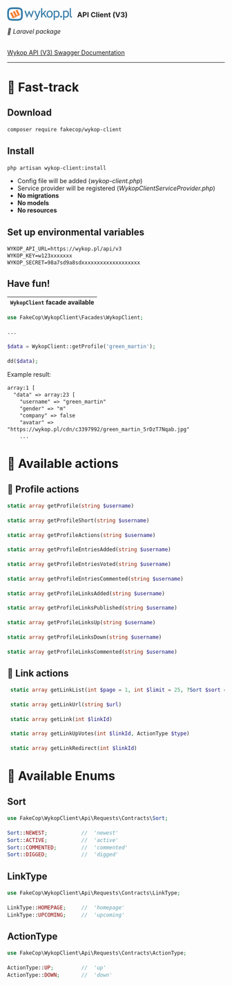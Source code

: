 <h3>
    <img src="wykop-logo.svg" style="margin-bottom: -8px; margin-right: 8px;" width="150px" alt="wykop.pl"/> <span style="color: #222222;">API Client (V3)</span>
</h3>

###### 🔌 Laravel package

 [Wykop API (V3) Swagger Documentation](https://doc.wykop.pl/)

---  

# 🚀 Fast-track

## Download

`composer require fakecop/wykop-client`

## Install

`php artisan wykop-client:install`

* Config file will be added (_wykop-client.php_)
* Service provider will be registered (_WykopClientServiceProvider.php_)
* **No migrations**
* **No models**
* **No resources**

## Set up environmental variables

```dotenv
WYKOP_API_URL=https://wykop.pl/api/v3
WYKOP_KEY=w123xxxxxxx
WYKOP_SECRET=98a7sd9a8sdxxxxxxxxxxxxxxxxxxx
```
## Have fun!

| `WykopClient` facade available |
|---------------------------------------------------------------------------------------------|

```PHP
use FakeCop\WykopClient\Facades\WykopClient;

...

$data = WykopClient::getProfile('green_martin');

dd($data);
```

Example result:

```text
array:1 [
  "data" => array:23 [
    "username" => "green_martin"
    "gender" => "m"
    "company" => false
    "avatar" => "https://wykop.pl/cdn/c3397992/green_martin_5rDzT7Nqab.jpg"
    ...
```

# 📜 Available actions

## 🧑 Profile actions

```PHP
static array getProfile(string $username)  

static array getProfileShort(string $username)  

static array getProfileActions(string $username)  

static array getProfileEntriesAdded(string $username)  

static array getProfileEntriesVoted(string $username)  

static array getProfileEntriesCommented(string $username)  

static array getProfileLinksAdded(string $username)  

static array getProfileLinksPublished(string $username)  

static array getProfileLinksUp(string $username)  

static array getProfileLinksDown(string $username)  

static array getProfileLinksCommented(string $username)
```

## 🔗 Link actions

```PHP
 static array getLinkList(int $page = 1, int $limit = 25, ?Sort $sort = null, ?LinkType $type = null, ?string $category = null, ?string $bucket = null) 

 static array getLinkUrl(string $url) 

 static array getLink(int $linkId) 

 static array getLinkUpVotes(int $linkId, ActionType $type) 

 static array getLinkRedirect(int $linkId)
```

# 🚧 Available Enums

## Sort

```PHP
use FakeCop\WykopClient\Api\Requests\Contracts\Sort;

Sort::NEWEST;		    //	'newest'
Sort::ACTIVE;		    //	'active'
Sort::COMMENTED;	    //	'commented'
Sort::DIGGED;		    //	'digged'
```

## LinkType

```PHP
use FakeCop\WykopClient\Api\Requests\Contracts\LinkType;

LinkType::HOMEPAGE;		//  'homepage'
LinkType::UPCOMING;		//  'upcoming'
```

## ActionType

```PHP
use FakeCop\WykopClient\Api\Requests\Contracts\ActionType;

ActionType::UP;         //  'up'
ActionType::DOWN;       //  'down'
```

